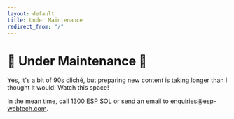 ```yaml
---
layout: default
title: Under Maintenance
redirect_from: "/"
---
```


# &#128679; Under Maintenance &#128679;

Yes, it's a bit of 90s cliché, but preparing new content is taking longer than I thought it would. Watch this space!

In the mean time, call <a href="tel:1300377765">1300 ESP SOL</a> or send an email to <a href="mailto:enquiries@esp-webtech.com">enquiries@esp-webtech.com</a>.
